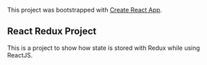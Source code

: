 This project was bootstrapped with [Create React App](https://github.com/facebook/create-react-app).

## React Redux Project

This is a project to show how state is stored with Redux while using ReactJS.
